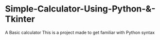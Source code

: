 # Simple-Calculator-Using-Python-&-Tkinter
A Basic calculator 
This is a project made to get familiar with Python syntax

